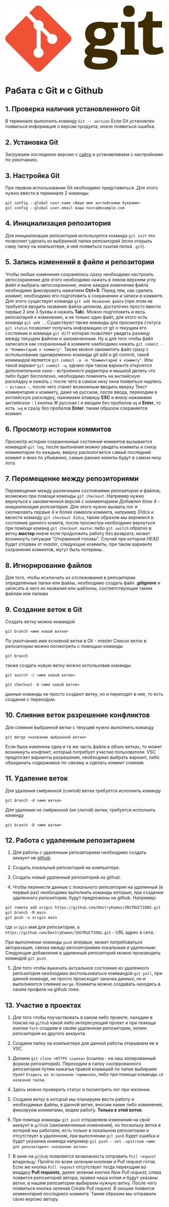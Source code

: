 ![git](Git-Logo-2Color.png)
# Рабата с Git и с Github
## 1. Проверка наличия установленного Git
В терминале выполнить команду  `Git -- version` 
Если Git  установлен появиться информация о версии продукта, иначе появиться ошибка.

## 2. Установка Git
Загружаем последнюю версию с [сайта](https://git-scm.com/downloads)
и устанавливаем с настройками по умолчанию.

## 3. Настройка Git
При первом использовании Git необходимо представиться.
Для этого нужно ввести в терминале 2 команды:
``` 
git config --global user.name «Ваше имя английскими буквами»
git config --global user.email ваша почта@example.com 
```

## 4. Инициализация репозитория
Для инициализации репозитория используется команда `git init` что позволяет сделать из выбранной папки репозиторий (если открыть саму папку на компьютере, в ней появиться скытая попка `.git`).

## 5. Запись изменений в файле и репозитории
Чтобы любые изменения сохранялись сразу необходимо настроить автосохранение для этого необходимо нажать в левом верхнем углу *файл* и выбрать *автосохранение*, иначе каждое изменение файла необходимо фиксировать нажатием **Ctrl+S**. Перед тем, как cделать коммит, необходимо его подготовить к сохранинию и записи в коммите. Для этого существует команда `git add Название файла` (при этом не требуется вводить название файла целиком, достаточно просто ввести первые 2 или 3 буквы и нажать **Tab**). Можно подготовить и весь репозитарий к изменению, а не только один файл, для этого есть конанда `git add .`. Cуществуют также команды для просмотра статуса `git status` позволяет получить информацию от git о текущем его состоянии и команда `git diff` которая позволяет увидеть разницу между текущем файлом и закомиченным. Ну и для того чтобы файл записался как сохраненный в коммите наебходимо нажать `git commit -m "Комментарий к коммиту"`. Также можно закомитить файл сразу с использование одновременно команды git add и git commit, такой коммандой является `git commit -a -m "Комментарий к коммиту"`. Или такой вариант `git commit -a`, однако при таком варианте откроется дополнительное окно - встроенного редактора и мышкой делать что либо будет бесполезно, необходимо поменять на английскую раскладку и нажать `i` после чего в самом низу окна появиться надпись `— вставка —`, после чего станет возможным вводить вверху Текст комментария к коммиту, даже на русском, после ввода, переходим в английскую раскладку, нажимаем клавишу **ESC** и внизу нажимаем английское `:` ( кнопка Ж русская ) и вводим без пробелов `wq` и **Enter**, то есть `:wq` и сразу без пробелов **Enter**. таким образом сохраняется коммит.

## 6. Просмотр истории коммитов
Просмотр истории сохранненный состояний коммитов вызывается командой `git log`, после выпонения можно увидеть коммиты и снизу комментарии по каждым, вверху распологается самый последний коммит и вниз по убыванию, самые ранние комиты будут в самом низу лога.

## 7. Перемещение между репозиториями
Перемещение между различными состояниями репозитория и файлов, возможно при помощи комонды `git checkout`. Например нужно вернуться к закомиченной версий с комментарием *Добавлен блок 4 - инициализация репозитария*. Для этого нужно вызвать лог и скопировать первые 4 и более символа коммита, например 31dca и ввсести команду `git checkout 31dca`, таким образом мы вернемся в состояние данного комита, после просмотра необходимо вернуться при помощи команд `git checkout master` либо `git switch` обратно в ветку **мастер** иначе если продолжить работу без возврата, может возникнуть ситуация "Оторванной головы". Случай при котором *HEAD* будет оторван от *master*, следующие коммиты, при таком варианте сохранения коммитов, мугут быть потеряны.

## 8. Игнорирование файлов
Для того, чтобы исключить из отслеживания в репозитории определенные папки или файлы, необходимо создать файл ***.gitignore*** и записать в него их названия или шаблоны, соответствующие таким файлам или папкам

## 9. Создание веток в Git
Создать ветку можно командой
```
git branch <имя новой ветке>
```
По умолчанию имя основной ветки в Git - *master*
Список веток в репозитории можно посмотреть с помощью команды
```
git branch
```
также создать новую ветку можно использовав команды: 
```
git switch -c <имя новой ветке>
```
```
git checkout -b <имя новой ветке>
```
данные команды не просто создают ветку, но и переходят в нее, то есть создание с переходом.

## 10. Слияние веток разрешение конфликтов
Для слияния выбранной ветки с текущей нужно выполнить команду
```
git merge <название выбранной ветки>
```
Если была изменена одна и та же часть файла в обоих ветках, то может возникнуть конфликт, который потребует участие пользователя. VSC предлогает варианты разрешения, необходимо выбрать вариант, либо объединить содержимое по-своему и сделать коммит слияния.

## 11. Удаление веток
Для удаления смёржиной (слитой) ветки требуется исполнить команду
```
git branch -d <имя ветки>
```
Для удаления не смёржиной (не слитой) ветки, требуется исполнить коменду
```
git branch -D <имя ветки>
```
## 12. Работа с удаленным репозитарием
1. Для работы с удаленным репозиторием необходимо создать аккаунт нв [github](https://github.com).

2. Создать локальный репозиторий на компьютере.

3. Создать новый удаленный репозиторий на github.

4. Чтобы перенести данные с локального репозитория на удаленный (в первый раз) необходимо выполнить команды которые, при создании удаленного репозитория, будут предложены на github. Например:
```
git remote add origin https://github.com/DmitryKamen/INSTRUCTIONS.git
git branch -M main
git push -u origin main
```
где `origin` имя для репозитория, а `https://github.com/DmitryKamen/INSTRUCTIONS.git` - URL адрес в сети.

При выполнении команды `push` впервые, может потребоваться авторизация, связка между репозиториями локальным и удаленным. Следующие добавления в удаленный репозиторий можно производить командой `git push`. 

5. Для того чтобы выкачать актуальное состояние из удаленного репозитория необходимо воспользоваться коммандой `git pull`, при данной команде, не просто происходит закачка данных, но и выполняются слияние `merge`. 
Коммиты можно создавать находясь в своем профиле на github тоже.

## 13. Участие в проектах
1. Для того чтобы поучаствовать в каком либо проекте, находим в поиске на `github` какой либо интересующий проект и при помощи кнопки `fork` создаем в своём удаленном репозитории, копию репозитория из другого аккаунта.

2. Создаем папку на компьютере для данной работы открываем ее в VSC

3. Делаем `git clone <HTTPS ссылка>` (ссылка - на наш копированный форком репозиторий). Переходим в папку скопррованного репозитория путем нажатья правой клавишей по папке  выбираем пункт `Открыть во встроенном терминале`, либо при помощи команды `cd название папки`.

4. Здесь можно проверить статус и посмотреть лог при желании.

5. Создаем ветку в которой мы планируем вести работу и необходимые файлы, в данной ветке, вносим какие либо изменения, фиксируем коммитами, ведем работу. **Только в этой ветке**.

6. При помощи команды `git push` отправляем изменения на свой аккаунт в `github` (закоммиченные изменения), но поскольку ветка в которой мы работали, есть только в локальном репозитории и отсутствует в удаленном, при выполнении `git push` будет ошибка и будет указанна коменда например `git push --set -upstream <имя для репозитория> <название ветки>`.

7. В окне на `github` появляется возможность отправить `Pull request` владельцу. Пройти по всем *зеленым* кнопкам и Pull request готов.
Если же кнопка `Pull request` отсутствует тогда переходим во вкаддку **Pull requests**, далее зеленая кнопка *New Pull request*, слева появится репозиторий автора, правее наша копия и будут указаны ветки, в нашем репозитории выбираем нужную ветку. После чего появиться кнопка зеленая *Create Pull request*.
В окошке появится комментарий последнего коммита. Таким образом мы отправили свою версию автору. 


